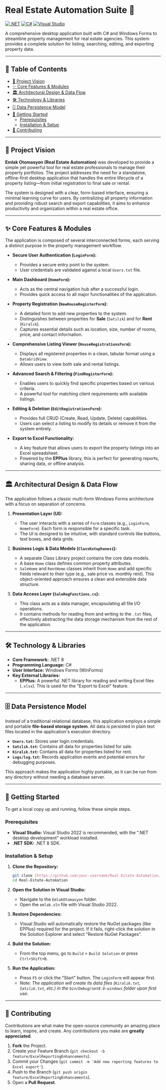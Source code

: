 # Real Estate Automation Suite 🏡

[![.NET](https://img.shields.io/badge/.NET-8-512BD4?style=for-the-badge&logo=dotnet&logoColor=white)](https://dotnet.microsoft.com/)
[![C#](https://img.shields.io/badge/C%23-239120?style=for-the-badge&logo=c-sharp&logoColor=white)](https://docs.microsoft.com/en-us/dotnet/csharp/)
[![Visual Studio](https://img.shields.io/badge/Visual_Studio-2022-5C2D91?style=for-the-badge&logo=visual%20studio&logoColor=white)](https://visualstudio.microsoft.com/)

A comprehensive desktop application built with C# and Windows Forms to streamline property management for real estate agencies. This system provides a complete solution for listing, searching, editing, and exporting property data.

---

## 📖 Table of Contents

- [📌 Project Vision](#-project-vision)
- [✨ Core Features & Modules](#-core-features--modules)
- [🏛️ Architectural Design & Data Flow](#️-architectural-design--data-flow)
- [🛠️ Technology & Libraries](#️-technology--libraries)
- [🗄️ Data Persistence Model](#️-data-persistence-model)
- [🚀 Getting Started](#-getting-started)
  - [Prerequisites](#prerequisites)
  - [Installation & Setup](#installation--setup)
- [🤝 Contributing](#-contributing)

---

## 📌 Project Vision

**Emlak Otomasyon (Real Estate Automation)** was developed to provide a simple yet powerful tool for real estate professionals to manage their property portfolios. The project addresses the need for a standalone, offline-first desktop application that handles the entire lifecycle of a property listing—from initial registration to final sale or rental.

The system is designed with a clear, form-based interface, ensuring a minimal learning curve for users. By centralizing all property information and providing robust search and export capabilities, it aims to enhance productivity and organization within a real estate office.

---

## ✨ Core Features & Modules

The application is composed of several interconnected forms, each serving a distinct purpose in the property management workflow.

-   **Secure User Authentication (`LoginForm`):**
    -   Provides a secure entry point to the system.
    -   User credentials are validated against a local `Users.txt` file.

-   **Main Dashboard (`HomeForm`):**
    -   Acts as the central navigation hub after a successful login.
    -   Provides quick access to all major functionalities of the application.

-   **Property Registration (`NewHouseRegisterForm`):**
    -   A detailed form to add new properties to the system.
    -   Distinguishes between properties for **Sale** (`Satılık`) and for **Rent** (`Kiralık`).
    -   Captures essential details such as location, size, number of rooms, price, and contact information.

-   **Comprehensive Listing Viewer (`HouseRegistrationsForm`):**
    -   Displays all registered properties in a clean, tabular format using a `DataGridView`.
    -   Allows users to view both sale and rental listings.

-   **Advanced Search & Filtering (`FindRegisterForm`):**
    -   Enables users to quickly find specific properties based on various criteria.
    -   A powerful tool for matching client requirements with available listings.

-   **Editing & Deletion (`EditRegistrationsForm`):**
    -   Provides full CRUD (Create, Read, Update, Delete) capabilities.
    -   Users can select a listing to modify its details or remove it from the system entirely.

-   **Export to Excel Functionality:**
    -   A key feature that allows users to export the property listings into an Excel spreadsheet.
    -   Powered by the **EPPlus** library, this is perfect for generating reports, sharing data, or offline analysis.

---

## 🏛️ Architectural Design & Data Flow

The application follows a classic multi-form Windows Forms architecture with a focus on separation of concerns.

1.  **Presentation Layer (UI):**
    -   The user interacts with a series of `Form` classes (e.g., `LoginForm`, `HomeForm`). Each form is responsible for a specific task.
    -   The UI is designed to be intuitive, with standard controls like buttons, text boxes, and data grids.

2.  **Business Logic & Data Models (`ClassKutuphanesi`):**
    -   A separate Class Library project contains the core data models.
    -   A base `Home` class defines common property attributes.
    -   `SaleHome` and `RentHome` classes inherit from `Home` and add specific fields relevant to their type (e.g., sale price vs. monthly rent). This object-oriented approach ensures a clean and extensible data structure.

3.  **Data Access Layer (`SaleRegFunctions.cs`):**
    -   This class acts as a data manager, encapsulating all file I/O operations.
    -   It contains methods for reading from and writing to the `.txt` files, effectively abstracting the data storage mechanism from the rest of the application.

---

## 🛠️ Technology & Libraries

-   **Core Framework:** .NET 8
-   **Programming Language:** C#
-   **User Interface:** Windows Forms (WinForms)
-   **Key External Libraries:**
    -   **EPPlus:** A powerful .NET library for reading and writing Excel files (`.xlsx`). This is used for the "Export to Excel" feature.

---

## 🗄️ Data Persistence Model

Instead of a traditional relational database, this application employs a simple and portable **file-based storage system**. All data is persisted in plain text files located in the application's execution directory.

-   **`Users.txt`:** Stores user login credentials.
-   **`Satılık.txt`:** Contains all data for properties listed for sale.
-   **`Kiralık.txt`:** Contains all data for properties listed for rent.
-   **`Logs/log.txt`:** Records application events and potential errors for debugging purposes.

This approach makes the application highly portable, as it can be run from any directory without needing a database server.

---

## 🚀 Getting Started

To get a local copy up and running, follow these simple steps.

### Prerequisites

-   **Visual Studio:** Visual Studio 2022 is recommended, with the ".NET desktop development" workload installed.
-   **.NET SDK:** .NET 8 SDK.

### Installation & Setup

1.  **Clone the Repository:**
    ```bash
    git clone [https://github.com/your-username/Real-Estate-Automation.git](https://github.com/your-username/Real-Estate-Automation.git)
    cd Real-Estate-Automation
    ```

2.  **Open the Solution in Visual Studio:**
    -   Navigate to the `EmlakOtomasyon` folder.
    -   Open the `emlak.sln` file with Visual Studio 2022.

3.  **Restore Dependencies:**
    -   Visual Studio will automatically restore the NuGet packages (like EPPlus) required for the project. If it fails, right-click the solution in the Solution Explorer and select "Restore NuGet Packages".

4.  **Build the Solution:**
    -   From the top menu, go to `Build` > `Build Solution` or press `Ctrl+Shift+B`.

5.  **Run the Application:**
    -   Press `F5` or click the "Start" button. The `LoginForm` will appear first.
    -   *Note: The application will create its data files (`Kiralık.txt`, `Satılık.txt`, etc.) in the `bin/Debug/net8.0-windows` folder upon first use.*

---

## 🤝 Contributing

Contributions are what make the open-source community an amazing place to learn, inspire, and create. Any contributions you make are **greatly appreciated**.

1.  **Fork** the Project.
2.  Create your Feature Branch (`git checkout -b feature/ExcelReportingEnhancements`).
3.  Commit your Changes (`git commit -m 'Add new reporting features to Excel export'`).
4.  Push to the Branch (`git push origin feature/ExcelReportingEnhancements`).
5.  Open a **Pull Request**.
